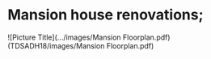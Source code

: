Mansion house renovations; 
===
![Picture Title](.../images/Mansion Floorplan.pdf)
(TDSADH18/images/Mansion Floorplan.pdf)
